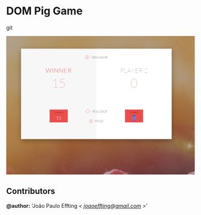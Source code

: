 # DOM Pig Game
git 

![alt tag](print.png)

## Contributors

**@author:** 'João Paulo Effting *< [joaoeffting@gmail.com](mailto:joaoeffting@gmail.com) >*' 

